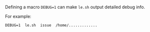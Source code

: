 Defining a macro `DEBUG=1` can make `le.sh` output detailed debug info.

For example:

```
DEBUG=1  le.sh  issue  /home/.............
```